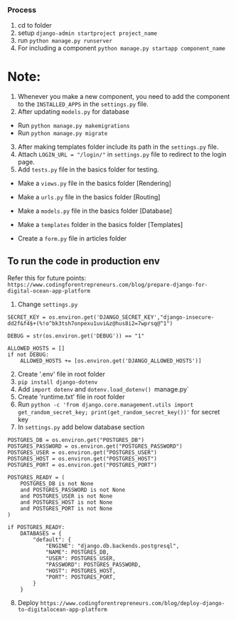 ### Process

1. cd to folder
2. setup `django-admin startproject project_name`
3. run `python manage.py runserver`
4. For including a component `python manage.py startapp component_name` 

# Note: 
 1. Whenever you make a new component, you need to add the component to the `INSTALLED_APPS` in the `settings.py` file.
 2. After updating `models.py` for database 
   - Run `python manage.py makemigrations`
   - Run `python manage.py migrate`
 3. After making templates folder include its path in the `settings.py` file.
 4. Attach `LOGIN_URL = "/login/"` in `settings.py` file to redirect to the login page.
 5. Add `tests.py` file in the basics folder for testing.


- Make a `views.py` file in the basics folder [Rendering]
- Make a `urls.py` file in the basics folder [Routing]
- Make a `models.py` file in the basics folder [Database]
- Make a `templates` folder in the basics folder [Templates]

- Create a `form.py` file in articles folder


## To run the code in production env

Refer this for future points:
`https://www.codingforentrepreneurs.com/blog/prepare-django-for-digital-ocean-app-platform`

1. Change `settings.py`

  ```
  SECRET_KEY = os.environ.get('DJANGO_SECRET_KEY',"django-insecure-dd2f&f4$+(%!o^bk3tsh7onpexu1uvi&z@hus8i2=7wprsq@^1")

  DEBUG = str(os.environ.get('DEBUG')) == "1" 

  ALLOWED_HOSTS = []
  if not DEBUG:
      ALLOWED_HOSTS += [os.environ.get('DJANGO_ALLOWED_HOSTS')]
  ```
2. Create '.env' file in root folder
3. `pip install django-dotenv`
4. Add `import dotenv` and `dotenv.load_dotenv() `manage.py`
5. Create 'runtime.txt' file in root folder
6. Run `python -c 'from django.core.management.utils import get_random_secret_key; print(get_random_secret_key())'` for secret key
7. In `settings.py` add below database section

```
POSTGRES_DB = os.environ.get("POSTGRES_DB")
POSTGRES_PASSWORD = os.environ.get("POSTGRES_PASSWORD")
POSTGRES_USER = os.environ.get("POSTGRES_USER")
POSTGRES_HOST = os.environ.get("POSTGRES_HOST")
POSTGRES_PORT = os.environ.get("POSTGRES_PORT")

POSTGRES_READY = (
    POSTGRES_DB is not None
    and POSTGRES_PASSWORD is not None
    and POSTGRES_USER is not None
    and POSTGRES_HOST is not None
    and POSTGRES_PORT is not None
)

if POSTGRES_READY:
    DATABASES = {
        "default": {
            "ENGINE": "django.db.backends.postgresql",
            "NAME": POSTGRES_DB,
            "USER": POSTGRES_USER,
            "PASSWORD": POSTGRES_PASSWORD,
            "HOST": POSTGRES_HOST,
            "PORT": POSTGRES_PORT,
        }
    }
```
8. Deploy `https://www.codingforentrepreneurs.com/blog/deploy-django-to-digitalocean-app-platform`

